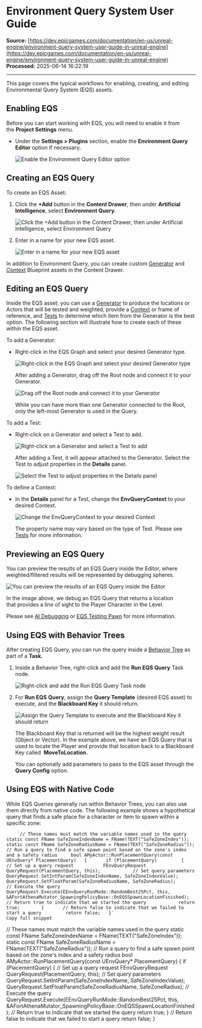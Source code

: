 # Environment Query System User Guide

**Source:** [https://dev.epicgames.com/documentation/en-us/unreal-engine/environment-query-system-user-guide-in-unreal-engine](https://dev.epicgames.com/documentation/en-us/unreal-engine/environment-query-system-user-guide-in-unreal-engine)  
**Processed:** 2025-06-14 16:22:19

---

This page covers the typical workflows for enabling, creating, and editing Environmental Query System (EQS) assets.

## Enabling EQS

Before you can start working with EQS, you will need to enable it from the **Project Settings** menu.

-   Under the **Settings > Plugins** section, enable the **Environment Query Editor** option if necessary.
    
    ![Enable the **Environment Query Editor** option](https://d1iv7db44yhgxn.cloudfront.net/documentation/images/46b38539-f012-4633-94c6-98cc6eb1c7d3/environment-query-system-user-guide-enable-environment-query-system.png)

## Creating an EQS Query

To create an EQS Asset:

1.  Click the **+Add** button in the **Content Drawer**, then under **Artificial Intelligence**, select **Environment Query**.
    
    ![Click the +Add button in the Content Drawer, then under Artificial Intelligence, select Environment Query](https://d1iv7db44yhgxn.cloudfront.net/documentation/images/0f0f9710-5fd1-496b-8040-3fe6225c1ad0/environment-query-system-user-guide-create-environment-query-system-asset.png)
2.  Enter in a name for your new EQS asset.
    
    ![Enter in a name for your new EQS asset](https://d1iv7db44yhgxn.cloudfront.net/documentation/images/5715a20e-d7e0-4e2b-93cc-b00d194b6085/environment-query-system-user-guide-enter-environment-query-system-name.png)

In addition to Environment Query, you can create custom [Generator](/documentation/en-us/unreal-engine/eqs-node-reference-generators-in-unreal-engine#customgenerators) and [Context](/documentation/en-us/unreal-engine/eqs-node-reference-contexts-in-unreal-engine#envquerycontext_blueprintbase) Blueprint assets in the Content Drawer.

## Editing an EQS Query

Inside the EQS asset, you can use a [Generator](/documentation/en-us/unreal-engine/eqs-node-reference-generators-in-unreal-engine) to produce the locations or Actors that will be tested and weighted, provide a [Context](/documentation/en-us/unreal-engine/eqs-node-reference-contexts-in-unreal-engine) or frame of reference, and [Tests](/documentation/en-us/unreal-engine/eqs-node-reference-tests-in-unreal-engine) to determine which item from the Generator is the best option. The following section will illustrate how to create each of these within the EQS asset.

To add a Generator:

-   Right-click in the EQS Graph and select your desired Generator type.
    
    ![Right-click in the EQS Graph and select your desired Generator type](https://d1iv7db44yhgxn.cloudfront.net/documentation/images/989f0500-8293-402b-9c96-68f69edc6832/environment-query-system-user-guide-add-generator.png)
    
    After adding a Generator, drag off the Root node and connect it to your Generator.
    
    ![Drag off the Root node and connect it to your Generator](https://d1iv7db44yhgxn.cloudfront.net/documentation/images/fd67cb7b-bad3-404e-a556-2098d2595d95/environment-query-system-user-guide-connect-generator.png)
    
    While you can have more than one Generator connected to the Root, only the left-most Generator is used in the Query.
    

To add a Test:

-   Right-click on a Generator and select a Test to add.
    
    ![Right-click on a Generator and select a Test to add](https://d1iv7db44yhgxn.cloudfront.net/documentation/images/754b8e94-3001-4ef1-9e63-a89ba49fee26/environment-query-system-user-guide-add-test.png)
    
    After adding a Test, it will appear attached to the Generator. Select the Test to adjust properties in the **Details** panel.
    
    ![Select the Test to adjust properties in the Details panel](https://d1iv7db44yhgxn.cloudfront.net/documentation/images/bddc702b-b2ef-4703-9929-3b7502aba83e/environment-query-system-user-guide-add-test-details.png)

To define a Context:

-   In the **Details** panel for a Test, change the **EnvQueryContext** to your desired Context.
    
    ![Change the EnvQueryContext to your desired Context](https://d1iv7db44yhgxn.cloudfront.net/documentation/images/ac7d5e8c-0e0d-4ccd-9fd8-d838fbbe1c4e/environment-query-system-user-guide-context.png)
    
    The property name may vary based on the type of Test. Please see [Tests](/documentation/en-us/unreal-engine/eqs-node-reference-tests-in-unreal-engine) for more information.
    

## Previewing an EQS Query

You can preview the results of an EQS Query inside the Editor, where weighted/filtered results will be represented by debugging spheres.

![You can preview the results of an EQS Query inside the Editor](https://d1iv7db44yhgxn.cloudfront.net/documentation/images/f17712c6-410f-4349-a9ce-69190410d529/environment-query-system-user-guide-preview.png)

In the image above, we debug an EQS Query that returns a location that provides a line of sight to the Player Character in the Level.

Please see [AI Debugging](/documentation/en-us/unreal-engine/ai-debugging-in-unreal-engine) or [EQS Testing Pawn](/documentation/en-us/unreal-engine/environment-query-testing-pawn-in-unreal-engine) for more information.

## Using EQS with Behavior Trees

After creating EQS Query, you can run the query inside a [Behavior Tree](/documentation/en-us/unreal-engine/behavior-trees-in-unreal-engine) as part of a **Task.**

1.  Inside a Behavior Tree, right-click and add the **Run EQS Query** Task node.
    
    ![Right-click and add the Run EQS Query Task node](https://d1iv7db44yhgxn.cloudfront.net/documentation/images/25201be1-0b2b-428c-b6ad-03943a3b007e/environment-query-system-user-guide-run-environment-query-system.png)
2.  For **Run EQS** **Query**, assign the **Query Template** (desired EQS asset) to execute, and the **Blackboard Key** it should return.
    
    ![Assign the Query Template to execute and the Blackboard Key it should return](https://d1iv7db44yhgxn.cloudfront.net/documentation/images/38f89b82-90c9-4045-9a27-a39746cf9886/environment-query-system-user-guide-edit-environment-query-system-behavior-tree.png)
    
    The Blackboard Key that is returned will be the highest weight result (Object or Vector). In the example above, we have an EQS Query that is used to locate the Player and provide that location back to a Blackboard Key called  **MoveToLocation.** 
    
    You can optionally add parameters to pass to the EQS asset through the **Query Config** option.
    

## Using EQS with Native Code

While EQS Queries generally run within Behavior Trees, you can also use them directly from native code. The following example shows a hypothetical query that finds a safe place for a character or item to spawn within a specific zone:

```
	`// These names must match the variable names used in the query 	static const FName SafeZoneIndexName = FName(TEXT("SafeZoneIndex")); 	static const FName SafeZoneRadiusName = FName(TEXT("SafeZoneRadius"));  	// Run a query to find a safe spawn point based on the zone's index and a safety radius 	bool AMyActor::RunPlacementQuery(const UEnvQuery* PlacementQuery) 	{ 		if (PlacementQuery) 		{ 			// Set up a query request 			FEnvQueryRequest QueryRequest(PlacementQuery, this);  			// Set query parameters 			QueryRequest.SetIntParam(SafeZoneIndexName, SafeZoneIndexValue); 			QueryRequest.SetFloatParam(SafeZoneRadiusName, SafeZoneRadius);  			// Execute the query 			QueryRequest.Execute(EEnvQueryRunMode::RandomBest25Pct, this, &AFortAthenaMutator_SpawningPolicyBase::OnEQSSpawnLocationFinished);  			// Return true to indicate that we started the query 			return true; 		}  		// Return false to indicate that we failed to start a query 		return false; 	}`
Copy full snippet
```
// These names must match the variable names used in the query static const FName SafeZoneIndexName = FName(TEXT("SafeZoneIndex")); static const FName SafeZoneRadiusName = FName(TEXT("SafeZoneRadius")); // Run a query to find a safe spawn point based on the zone's index and a safety radius bool AMyActor::RunPlacementQuery(const UEnvQuery\* PlacementQuery) { if (PlacementQuery) { // Set up a query request FEnvQueryRequest QueryRequest(PlacementQuery, this); // Set query parameters QueryRequest.SetIntParam(SafeZoneIndexName, SafeZoneIndexValue); QueryRequest.SetFloatParam(SafeZoneRadiusName, SafeZoneRadius); // Execute the query QueryRequest.Execute(EEnvQueryRunMode::RandomBest25Pct, this, &AFortAthenaMutator\_SpawningPolicyBase::OnEQSSpawnLocationFinished); // Return true to indicate that we started the query return true; } // Return false to indicate that we failed to start a query return false; }